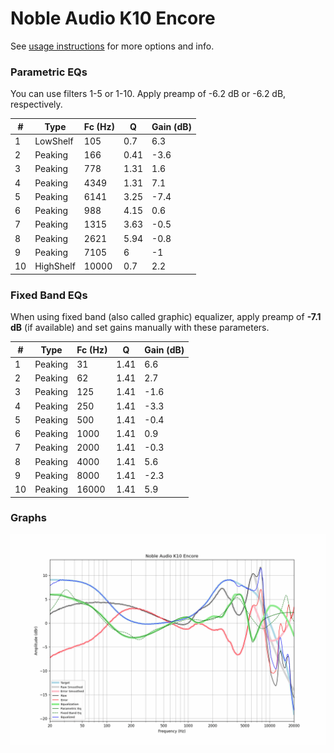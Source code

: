 # Noble Audio K10 Encore
See [usage instructions](https://github.com/jaakkopasanen/AutoEq#usage) for more options and info.

### Parametric EQs
You can use filters 1-5 or 1-10. Apply preamp of -6.2 dB or -6.2 dB, respectively.

|   # | Type      |   Fc (Hz) |    Q |   Gain (dB) |
|-----|-----------|-----------|------|-------------|
|   1 | LowShelf  |       105 | 0.7  |         6.3 |
|   2 | Peaking   |       166 | 0.41 |        -3.6 |
|   3 | Peaking   |       778 | 1.31 |         1.6 |
|   4 | Peaking   |      4349 | 1.31 |         7.1 |
|   5 | Peaking   |      6141 | 3.25 |        -7.4 |
|   6 | Peaking   |       988 | 4.15 |         0.6 |
|   7 | Peaking   |      1315 | 3.63 |        -0.5 |
|   8 | Peaking   |      2621 | 5.94 |        -0.8 |
|   9 | Peaking   |      7105 | 6    |        -1   |
|  10 | HighShelf |     10000 | 0.7  |         2.2 |

### Fixed Band EQs
When using fixed band (also called graphic) equalizer, apply preamp of **-7.1 dB** (if available) and set gains manually with these parameters.

|   # | Type    |   Fc (Hz) |    Q |   Gain (dB) |
|-----|---------|-----------|------|-------------|
|   1 | Peaking |        31 | 1.41 |         6.6 |
|   2 | Peaking |        62 | 1.41 |         2.7 |
|   3 | Peaking |       125 | 1.41 |        -1.6 |
|   4 | Peaking |       250 | 1.41 |        -3.3 |
|   5 | Peaking |       500 | 1.41 |        -0.4 |
|   6 | Peaking |      1000 | 1.41 |         0.9 |
|   7 | Peaking |      2000 | 1.41 |        -0.3 |
|   8 | Peaking |      4000 | 1.41 |         5.6 |
|   9 | Peaking |      8000 | 1.41 |        -2.3 |
|  10 | Peaking |     16000 | 1.41 |         5.9 |

### Graphs
![](./Noble%20Audio%20K10%20Encore.png)
